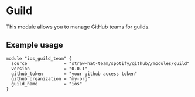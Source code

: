 # Guild

This module allows you to manage GitHub teams for guilds.

## Example usage

```hcl
module "ios_guild_team" {
  source              = "straw-hat-team/spotify/github//modules/guild"
  version             = "0.0.1"
  github_token        = "your github access token"
  github_organization = "my-org"
  guild_name          = "ios"
}
```
